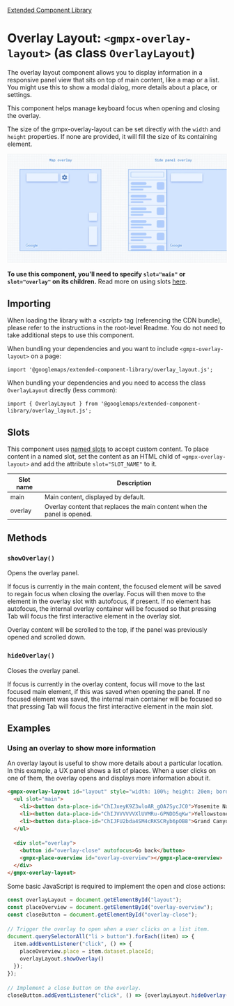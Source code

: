[Extended Component Library](../README.md)

# Overlay Layout: `<gmpx-overlay-layout>` (as class `OverlayLayout`)

The overlay layout component allows you to display information in a
responsive panel view that sits on top of main content, like a map or a list.
You might use this to show a modal dialog, more details about a place, or
settings.

This component helps manage keyboard focus when opening and closing the
overlay.

The size of the gmpx-overlay-layout can be set directly with the `width` and
`height` properties. If none are provided, it will fill the size of its
containing element.

![](./doc_src/overlay-layout.gif)

**To use this component, you'll need to specify `slot="main"` or
`slot="overlay"` on its children.** Read more on using slots
[here](https://developer.mozilla.org/en-US/docs/Web/API/Web_components/Using_templates_and_slots#adding_flexibility_with_slots).

## Importing

When loading the library with a &lt;script&gt; tag (referencing the CDN bundle), please refer to the instructions in the root-level Readme. You do not need to take additional steps to use this component.

When bundling your dependencies and you want to include `<gmpx-overlay-layout>` on a page:

```
import '@googlemaps/extended-component-library/overlay_layout.js';
```

When bundling your dependencies and you need to access the class `OverlayLayout` directly (less common):

```
import { OverlayLayout } from '@googlemaps/extended-component-library/overlay_layout.js';
```

## Slots

This component uses [named slots](https://developer.mozilla.org/en-US/docs/Web/API/Web_components/Using_templates_and_slots#adding_flexibility_with_slots) to accept custom content. To place content in a named slot, set the content as an HTML child of `<gmpx-overlay-layout>` and add the attribute `slot="SLOT_NAME"` to it.

| Slot name | Description                                                              |
| --------- | ------------------------------------------------------------------------ |
| main      | Main content, displayed by default.                                      |
| overlay   | Overlay content that replaces the main content when the panel is opened. |

## Methods

### `showOverlay()`

Opens the overlay panel.

If focus is currently in the main content, the focused element will be
saved to regain focus when closing the overlay. Focus will then move to
the element in the overlay slot with autofocus, if present. If no element
has autofocus, the internal overlay container will be focused so that
pressing Tab will focus the first interactive element in the overlay slot.

Overlay content will be scrolled to the top, if the panel was previously
opened and scrolled down.

### `hideOverlay()`

Closes the overlay panel.

If focus is currently in the overlay content, focus will move to the last
focused main element, if this was saved when opening the panel. If no
focused element was saved, the internal main container will be focused
so that pressing Tab will focus the first interactive element in the main
slot.



## Examples

### Using an overlay to show more information

An overlay layout is useful to show more details about a particular location. In this example, a UX panel shows a list of places. When a user clicks on one of them, the overlay opens and displays more information about it.

```html
<gmpx-overlay-layout id="layout" style="width: 100%; height: 20em; border: 1px solid black;">
  <ul slot="main">
    <li><button data-place-id="ChIJxeyK9Z3wloAR_gOA7SycJC0">Yosemite National Park</button></li>
    <li><button data-place-id="ChIJVVVVVVXlUVMRu-GPNDD5qKw">Yellowstone National Park</button></li>
    <li><button data-place-id="ChIJFU2bda4SM4cRKSCRyb6pOB8">Grand Canyon National Park</button></li>
  </ul>

  <div slot="overlay">
    <button id="overlay-close" autofocus>Go back</button>
    <gmpx-place-overview id="overlay-overview"></gmpx-place-overview>
  </div>
</gmpx-overlay-layout>
```

Some basic JavaScript is required to implement the open and close actions:

```js
const overlayLayout = document.getElementById("layout");
const placeOverview = document.getElementById("overlay-overview");
const closeButton = document.getElementById("overlay-close");

// Trigger the overlay to open when a user clicks on a list item.
document.querySelectorAll("li > button").forEach((item) => {
  item.addEventListener("click", () => {
    placeOverview.place = item.dataset.placeId;
    overlayLayout.showOverlay()
  });
});

// Implement a close button on the overlay.
closeButton.addEventListener("click", () => {overlayLayout.hideOverlay()});
```



